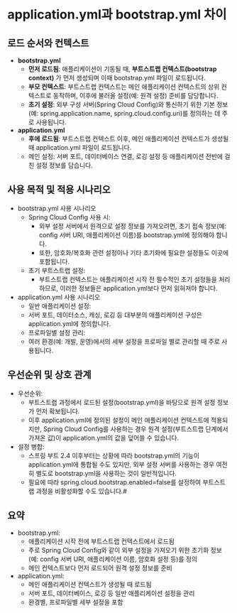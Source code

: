 # application.yml과 bootstrap.yml 차이

## 로드 순서와 컨텍스트
-	**bootstrap.yml**
	-	**먼저 로드됨**: 애플리케이션이 기동될 때, **부트스트랩 컨텍스트(bootstrap context)** 가 먼저 생성되며 이때 bootstrap.yml 파일이 로드됩니다.
	-	**부모 컨텍스트**: 부트스트랩 컨텍스트는 메인 애플리케이션 컨텍스트의 상위 컨텍스트로 동작하며, 이후에 불러올 설정(예: 원격 설정) 준비를 담당합니다.
	-	**초기 설정**: 외부 구성 서버(Spring Cloud Config)와 통신하기 위한 기본 정보(예: spring.application.name, spring.cloud.config.uri)를 정의하는 데 주로 사용됩니다.
-	**application.yml**
	-	**후에 로드됨**: 부트스트랩 컨텍스트 이후, 메인 애플리케이션 컨텍스트가 생성될 때 application.yml 파일이 로드됩니다.
	-	메인 설정: 서버 포트, 데이터베이스 연결, 로깅 설정 등 애플리케이션 전반에 걸친 설정 정보를 담습니다.
## 사용 목적 및 적용 시나리오
-	bootstrap.yml 사용 시나리오
	-	Spring Cloud Config 사용 시:
		-	외부 설정 서버에서 원격으로 설정 정보를 가져오려면, 초기 접속 정보(예: config 서버 URI, 애플리케이션 이름)를 bootstrap.yml에 정의해야 합니다.
		-	또한, 암호화/복호화 관련 설정이나 기타 초기화에 필요한 설정들도 이곳에 포함됩니다.
	-	초기 부트스트랩 설정:
		-	부트스트랩 컨텍스트는 애플리케이션 시작 전 필수적인 초기 설정들을 처리하므로, 이러한 정보들은 application.yml보다 먼저 읽혀져야 합니다.
-	application.yml 사용 시나리오
	-	일반 애플리케이션 설정:
	-	서버 포트, 데이터소스, 캐싱, 로깅 등 대부분의 애플리케이션 구성은 application.yml에 정의합니다.
	-	프로파일별 설정 관리:
	-	여러 환경(예: 개발, 운영)에서의 세부 설정을 프로파일 별로 관리할 때 주로 사용됩니다.
## 우선순위 및 상호 관계
-	우선순위:
	-	부트스트랩 과정에서 로드된 설정(bootstrap.yml)을 바탕으로 원격 설정 정보가 먼저 확보됩니다.
	-	이후 application.yml에 정의된 설정이 메인 애플리케이션 컨텍스트에 적용되지만, Spring Cloud Config를 사용하는 경우 원격 설정(부트스트랩 단계에서 가져온 값)이 application.yml의 값을 덮어쓸 수 있습니다.
-	설정 병합:
	-	스프링 부트 2.4 이후부터는 상황에 따라 bootstrap.yml의 기능이 application.yml에 통합될 수도 있지만, 외부 설정 서버를 사용하는 경우 여전히 별도로 bootstrap.yml을 사용하는 것이 일반적입니다.
	-	필요에 따라 spring.cloud.bootstrap.enabled=false를 설정하여 부트스트랩 과정을 비활성화할 수도 있습니다.#
## 요약
-	bootstrap.yml:
	-	애플리케이션 시작 전에 부트스트랩 컨텍스트에서 로드됨
	-	주로 Spring Cloud Config와 같이 외부 설정을 가져오기 위한 초기화 정보(예: config 서버 URI, 애플리케이션 이름, 암호화 설정 등)를 정의
	-	메인 컨텍스트보다 먼저 로드되어 원격 설정 정보를 준비
-	application.yml:
	-	메인 애플리케이션 컨텍스트가 생성될 때 로드됨
	-	서버 포트, 데이터베이스, 로깅 등 일반 애플리케이션 설정을 관리
	-	환경별, 프로파일별 세부 설정을 포함